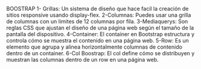 BOOSTRAP
1- Grillas: Un sistema de diseño que hace facil la creación de sitios responsive usando display-flex.
2-Columnas: Puedes usar una grilla de columnas con un limites de 12 columnas por fila.
3-Mediaquerys: Son reglas CSS que ajustan el diseño de una página web según el tamaño de la pantalla del dispositivo.
4-Container: El container en Bootstrap estructura y controla cómo se muestra el contenido en una página web.
5-Row: Es un elemento que agrupa y alinea horizontalmente columnas de contenido dentro de un container.
6-Col Boostrap:  El col define cómo se distribuyen y muestran las columnas dentro de un row en una página web.

